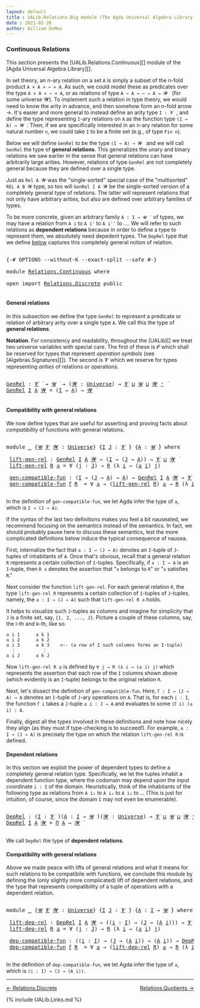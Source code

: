 ```yaml
---
layout: default
title : UALib.Relations.Big module (The Agda Universal Algebra Library)
date : 2021-02-28
author: William DeMeo
---
```


### <a id="big-relations">Continuous Relations</a>

This section presents the [UALib.Relations.Continuous][] module of the [Agda Universal Algebra Library][].

In set theory, an n-ary relation on a set `A` is simply a subset of the n-fold product `A × A × ⋯ × A`.  As such, we could model these as predicates over the type `A × A × ⋯ × A`, or as relations of type `A → A → ⋯ → A → 𝓦 ̇` (for some universe 𝓦).  To implement such a relation in type theory, we would need to know the arity in advance, and then somehow form an n-fold arrow →.  It's easier and more general to instead define an arity type `I : 𝓥 ̇`, and define the type representing `I`-ary relations on `A` as the function type `(I → A) → 𝓦 ̇`.  Then, if we are specifically interested in an n-ary relation for some natural number `n`, we could take `I` to be a finite set (e.g., of type `Fin n`).

Below we will define `GenRel` to be the type `(I → A) → 𝓦 ̇` and we will call `GenRel` the type of **general relations**.  This generalizes the unary and binary relations we saw earlier in the sense that general relations can have arbitrarily large arities. However, relations of type `GenRel` are not completely general because they are defined over a single type.

Just as `Rel A 𝓦` was the "single-sorted" special case of the "multisorted" `REL A B 𝓦` type, so too will `GenRel I A 𝓦` be the single-sorted version of a completely general type of relations. The latter will represent relations that not only have arbitrary arities, but also are defined over arbitrary families of types.

To be more concrete, given an arbitrary family `A : I → 𝓤 ̇ ` of types, we may have a relation from `A i` to `A i'` to `A i''` to ….  We will refer to such relations as **dependent relations** because in order to define a type to represent them, we absolutely need depedent types.  The `DepRel` type that we define [below](Relations.General.html#dependent-relations) captures this completely general notion of relation.

<pre class="Agda">

<a id="2126" class="Symbol">{-#</a> <a id="2130" class="Keyword">OPTIONS</a> <a id="2138" class="Pragma">--without-K</a> <a id="2150" class="Pragma">--exact-split</a> <a id="2164" class="Pragma">--safe</a> <a id="2171" class="Symbol">#-}</a>

<a id="2176" class="Keyword">module</a> <a id="2183" href="Relations.Continuous.html" class="Module">Relations.Continuous</a> <a id="2204" class="Keyword">where</a>

<a id="2211" class="Keyword">open</a> <a id="2216" class="Keyword">import</a> <a id="2223" href="Relations.Discrete.html" class="Module">Relations.Discrete</a> <a id="2242" class="Keyword">public</a>

</pre>

#### <a id="general-relations">General relations</a>

In this subsection we define the type `GenRel` to represent a predicate or relation of arbitrary arity over a single type `A`. We call this the type of **general relations**.

**Notation**. For consistency and readability, throughout the [UALib][] we treat two universe variables with special care.  The first of these is 𝓞 which shall be reserved for types that represent *operation symbols* (see [Algebras.Signatures][]). The second is 𝓥 which we reserve for types representing *arities* of relations or operations.

<pre class="Agda">

<a id="GenRel"></a><a id="2849" href="Relations.Continuous.html#2849" class="Function">GenRel</a> <a id="2856" class="Symbol">:</a> <a id="2858" href="Universes.html#262" class="Generalizable">𝓥</a> <a id="2860" href="Universes.html#403" class="Function Operator">̇</a> <a id="2862" class="Symbol">→</a> <a id="2864" href="Universes.html#260" class="Generalizable">𝓤</a> <a id="2866" href="Universes.html#403" class="Function Operator">̇</a> <a id="2868" class="Symbol">→</a> <a id="2870" class="Symbol">(</a><a id="2871" href="Relations.Continuous.html#2871" class="Bound">𝓦</a> <a id="2873" class="Symbol">:</a> <a id="2875" href="Agda.Primitive.html#423" class="Postulate">Universe</a><a id="2883" class="Symbol">)</a> <a id="2885" class="Symbol">→</a> <a id="2887" href="Universes.html#262" class="Generalizable">𝓥</a> <a id="2889" href="Agda.Primitive.html#636" class="Primitive Operator">⊔</a> <a id="2891" href="Universes.html#260" class="Generalizable">𝓤</a> <a id="2893" href="Agda.Primitive.html#636" class="Primitive Operator">⊔</a> <a id="2895" href="Relations.Continuous.html#2871" class="Bound">𝓦</a> <a id="2897" href="Agda.Primitive.html#606" class="Primitive Operator">⁺</a> <a id="2899" href="Universes.html#403" class="Function Operator">̇</a>
<a id="2901" href="Relations.Continuous.html#2849" class="Function">GenRel</a> <a id="2908" href="Relations.Continuous.html#2908" class="Bound">I</a> <a id="2910" href="Relations.Continuous.html#2910" class="Bound">A</a> <a id="2912" href="Relations.Continuous.html#2912" class="Bound">𝓦</a> <a id="2914" class="Symbol">=</a> <a id="2916" class="Symbol">(</a><a id="2917" href="Relations.Continuous.html#2908" class="Bound">I</a> <a id="2919" class="Symbol">→</a> <a id="2921" href="Relations.Continuous.html#2910" class="Bound">A</a><a id="2922" class="Symbol">)</a> <a id="2924" class="Symbol">→</a> <a id="2926" href="Relations.Continuous.html#2912" class="Bound">𝓦</a> <a id="2928" href="Universes.html#403" class="Function Operator">̇</a>

</pre>


#### <a id="compatibility-with-general-relations">Compatibility with general relations</a>

We now define types that are useful for asserting and proving facts about *compatibility* of functions with general relations.

<pre class="Agda">

<a id="3178" class="Keyword">module</a> <a id="3185" href="Relations.Continuous.html#3185" class="Module">_</a> <a id="3187" class="Symbol">{</a><a id="3188" href="Relations.Continuous.html#3188" class="Bound">𝓤</a> <a id="3190" href="Relations.Continuous.html#3190" class="Bound">𝓥</a> <a id="3192" href="Relations.Continuous.html#3192" class="Bound">𝓦</a> <a id="3194" class="Symbol">:</a> <a id="3196" href="Agda.Primitive.html#423" class="Postulate">Universe</a><a id="3204" class="Symbol">}</a> <a id="3206" class="Symbol">{</a><a id="3207" href="Relations.Continuous.html#3207" class="Bound">I</a> <a id="3209" href="Relations.Continuous.html#3209" class="Bound">J</a> <a id="3211" class="Symbol">:</a> <a id="3213" href="Relations.Continuous.html#3190" class="Bound">𝓥</a> <a id="3215" href="Universes.html#403" class="Function Operator">̇</a><a id="3216" class="Symbol">}</a> <a id="3218" class="Symbol">{</a><a id="3219" href="Relations.Continuous.html#3219" class="Bound">A</a> <a id="3221" class="Symbol">:</a> <a id="3223" href="Relations.Continuous.html#3188" class="Bound">𝓤</a> <a id="3225" href="Universes.html#403" class="Function Operator">̇</a><a id="3226" class="Symbol">}</a> <a id="3228" class="Keyword">where</a>

 <a id="3236" href="Relations.Continuous.html#3236" class="Function">lift-gen-rel</a> <a id="3249" class="Symbol">:</a> <a id="3251" href="Relations.Continuous.html#2849" class="Function">GenRel</a> <a id="3258" href="Relations.Continuous.html#3207" class="Bound">I</a> <a id="3260" href="Relations.Continuous.html#3219" class="Bound">A</a> <a id="3262" href="Relations.Continuous.html#3192" class="Bound">𝓦</a> <a id="3264" class="Symbol">→</a> <a id="3266" class="Symbol">(</a><a id="3267" href="Relations.Continuous.html#3207" class="Bound">I</a> <a id="3269" class="Symbol">→</a> <a id="3271" class="Symbol">(</a><a id="3272" href="Relations.Continuous.html#3209" class="Bound">J</a> <a id="3274" class="Symbol">→</a> <a id="3276" href="Relations.Continuous.html#3219" class="Bound">A</a><a id="3277" class="Symbol">))</a> <a id="3280" class="Symbol">→</a> <a id="3282" href="Relations.Continuous.html#3190" class="Bound">𝓥</a> <a id="3284" href="Agda.Primitive.html#636" class="Primitive Operator">⊔</a> <a id="3286" href="Relations.Continuous.html#3192" class="Bound">𝓦</a> <a id="3288" href="Universes.html#403" class="Function Operator">̇</a>
 <a id="3291" href="Relations.Continuous.html#3236" class="Function">lift-gen-rel</a> <a id="3304" href="Relations.Continuous.html#3304" class="Bound">R</a> <a id="3306" href="Relations.Continuous.html#3306" class="Bound">𝕒</a> <a id="3308" class="Symbol">=</a> <a id="3310" class="Symbol">∀</a> <a id="3312" class="Symbol">(</a><a id="3313" href="Relations.Continuous.html#3313" class="Bound">j</a> <a id="3315" class="Symbol">:</a> <a id="3317" href="Relations.Continuous.html#3209" class="Bound">J</a><a id="3318" class="Symbol">)</a> <a id="3320" class="Symbol">→</a> <a id="3322" href="Relations.Continuous.html#3304" class="Bound">R</a> <a id="3324" class="Symbol">(λ</a> <a id="3327" href="Relations.Continuous.html#3327" class="Bound">i</a> <a id="3329" class="Symbol">→</a> <a id="3331" class="Symbol">(</a><a id="3332" href="Relations.Continuous.html#3306" class="Bound">𝕒</a> <a id="3334" href="Relations.Continuous.html#3327" class="Bound">i</a><a id="3335" class="Symbol">)</a> <a id="3337" href="Relations.Continuous.html#3313" class="Bound">j</a><a id="3338" class="Symbol">)</a>

 <a id="3342" href="Relations.Continuous.html#3342" class="Function">gen-compatible-fun</a> <a id="3361" class="Symbol">:</a> <a id="3363" class="Symbol">(</a><a id="3364" href="Relations.Continuous.html#3207" class="Bound">I</a> <a id="3366" class="Symbol">→</a> <a id="3368" class="Symbol">(</a><a id="3369" href="Relations.Continuous.html#3209" class="Bound">J</a> <a id="3371" class="Symbol">→</a> <a id="3373" href="Relations.Continuous.html#3219" class="Bound">A</a><a id="3374" class="Symbol">)</a> <a id="3376" class="Symbol">→</a> <a id="3378" href="Relations.Continuous.html#3219" class="Bound">A</a><a id="3379" class="Symbol">)</a> <a id="3381" class="Symbol">→</a> <a id="3383" href="Relations.Continuous.html#2849" class="Function">GenRel</a> <a id="3390" href="Relations.Continuous.html#3207" class="Bound">I</a> <a id="3392" href="Relations.Continuous.html#3219" class="Bound">A</a> <a id="3394" href="Relations.Continuous.html#3192" class="Bound">𝓦</a> <a id="3396" class="Symbol">→</a> <a id="3398" href="Relations.Continuous.html#3190" class="Bound">𝓥</a> <a id="3400" href="Agda.Primitive.html#636" class="Primitive Operator">⊔</a> <a id="3402" href="Relations.Continuous.html#3188" class="Bound">𝓤</a> <a id="3404" href="Agda.Primitive.html#636" class="Primitive Operator">⊔</a> <a id="3406" href="Relations.Continuous.html#3192" class="Bound">𝓦</a> <a id="3408" href="Universes.html#403" class="Function Operator">̇</a>
 <a id="3411" href="Relations.Continuous.html#3342" class="Function">gen-compatible-fun</a> <a id="3430" href="Relations.Continuous.html#3430" class="Bound">𝕗</a> <a id="3432" href="Relations.Continuous.html#3432" class="Bound">R</a>  <a id="3435" class="Symbol">=</a> <a id="3437" class="Symbol">∀</a> <a id="3439" href="Relations.Continuous.html#3439" class="Bound">𝕒</a> <a id="3441" class="Symbol">→</a> <a id="3443" class="Symbol">(</a><a id="3444" href="Relations.Continuous.html#3236" class="Function">lift-gen-rel</a> <a id="3457" href="Relations.Continuous.html#3432" class="Bound">R</a><a id="3458" class="Symbol">)</a> <a id="3460" href="Relations.Continuous.html#3439" class="Bound">𝕒</a> <a id="3462" class="Symbol">→</a> <a id="3464" href="Relations.Continuous.html#3432" class="Bound">R</a> <a id="3466" class="Symbol">(λ</a> <a id="3469" href="Relations.Continuous.html#3469" class="Bound">i</a> <a id="3471" class="Symbol">→</a> <a id="3473" class="Symbol">(</a><a id="3474" href="Relations.Continuous.html#3430" class="Bound">𝕗</a> <a id="3476" href="Relations.Continuous.html#3469" class="Bound">i</a><a id="3477" class="Symbol">)</a> <a id="3479" class="Symbol">(</a><a id="3480" href="Relations.Continuous.html#3439" class="Bound">𝕒</a> <a id="3482" href="Relations.Continuous.html#3469" class="Bound">i</a><a id="3483" class="Symbol">))</a>

</pre>

In the definition of `gen-compatible-fun`, we let Agda infer the type of `𝕒`, which is `I → (J → A)`.

If the syntax of the last two definitions makes you feel a bit nauseated, we recommend focusing on the semantics instead of the semantics.  In fact, we should probably pause here to discuss these semantics, lest the more complicated definitions below induce the typical consequence of nausea.

First, internalize the fact that `𝕒 : I → (J → A)` denotes an `I`-tuple of `J`-tuples of inhabitants of `A`. Once that's obvious, recall that a general relation `R` represents a certain collection of `I`-tuples. Specifically, if `x : I → A` is an `I`-tuple, then `R x` denotes the assertion that "`x` belongs to `R`" or "`x` satisfies `R`."

Next consider the function `lift-gen-rel`.  For each general relation `R`, the type `lift-gen-rel R` represents a certain collection of `I`-tuples of `J`-tuples, namely, the `𝕒 : I → (J → A)` such that `lift-gen-rel R 𝕒` holds.

It helps to visualize such `J`-tuples as columns and imagine for simplicity that `J` is a finite set, say, `{1, 2, ..., J}`.  Picture a couple of these columns, say, the i-th and k-th, like so.

```
𝕒 i 1      𝕒 k 1
𝕒 i 2      𝕒 k 2
𝕒 i 3      𝕒 k 3    <-- (a row of I such columns forms an I-tuple)
  ⋮          ⋮
𝕒 i J      𝕒 k J
```

Now `lift-gen-rel R 𝕒` is defined by `∀ j → R (λ i → (𝕒 i) j)` which represents the assertion that each row of the `I` columns shown above (which evidently is an `I`-tuple) belongs to the original relation `R`.

Next, let's dissect the definition of `gen-compatible-fun`.  Here, `𝕗 : I → (J → A) → A` denotes an `I`-tuple of `J`-ary operations on `A`.  That is, for each `i : I`, the function `𝕗 i` takes a `J`-tuple `𝕒 i : J → A` and evaluates to some `(𝕗 i) (𝕒 i) : A`.

Finally, digest all the types involved in these definitions and note how nicely they align (as they must if type-checking is to succeed!).  For example, `𝕒 : I → (J → A)` is precisely the type on which the relation `lift-gen-rel R` is defined.


#### <a id="dependent-relations">Dependent relations</a>

In this section we exploit the power of dependent types to define a completely general relation type.  Specifically, we let the tuples inhabit a dependent function type, where the codomain may depend upon the input coordinate `i : I` of the domain. Heuristically, think of the inhabitants of the following type as relations from `A i₁` to `A i₂` to `A i₃` to …  (This is just for intuition, of course, since the domain `I` may not even be enumerable).

<pre class="Agda">

<a id="DepRel"></a><a id="6048" href="Relations.Continuous.html#6048" class="Function">DepRel</a> <a id="6055" class="Symbol">:</a> <a id="6057" class="Symbol">(</a><a id="6058" href="Relations.Continuous.html#6058" class="Bound">I</a> <a id="6060" class="Symbol">:</a> <a id="6062" href="Universes.html#262" class="Generalizable">𝓥</a> <a id="6064" href="Universes.html#403" class="Function Operator">̇</a><a id="6065" class="Symbol">)(</a><a id="6067" href="Relations.Continuous.html#6067" class="Bound">A</a> <a id="6069" class="Symbol">:</a> <a id="6071" href="Relations.Continuous.html#6058" class="Bound">I</a> <a id="6073" class="Symbol">→</a> <a id="6075" href="Universes.html#260" class="Generalizable">𝓤</a> <a id="6077" href="Universes.html#403" class="Function Operator">̇</a><a id="6078" class="Symbol">)(</a><a id="6080" href="Relations.Continuous.html#6080" class="Bound">𝓦</a> <a id="6082" class="Symbol">:</a> <a id="6084" href="Agda.Primitive.html#423" class="Postulate">Universe</a><a id="6092" class="Symbol">)</a> <a id="6094" class="Symbol">→</a> <a id="6096" href="Universes.html#262" class="Generalizable">𝓥</a> <a id="6098" href="Agda.Primitive.html#636" class="Primitive Operator">⊔</a> <a id="6100" href="Universes.html#260" class="Generalizable">𝓤</a> <a id="6102" href="Agda.Primitive.html#636" class="Primitive Operator">⊔</a> <a id="6104" href="Relations.Continuous.html#6080" class="Bound">𝓦</a> <a id="6106" href="Agda.Primitive.html#606" class="Primitive Operator">⁺</a> <a id="6108" href="Universes.html#403" class="Function Operator">̇</a>
<a id="6110" href="Relations.Continuous.html#6048" class="Function">DepRel</a> <a id="6117" href="Relations.Continuous.html#6117" class="Bound">I</a> <a id="6119" href="Relations.Continuous.html#6119" class="Bound">A</a> <a id="6121" href="Relations.Continuous.html#6121" class="Bound">𝓦</a> <a id="6123" class="Symbol">=</a> <a id="6125" href="MGS-MLTT.html#3562" class="Function">Π</a> <a id="6127" href="Relations.Continuous.html#6119" class="Bound">A</a> <a id="6129" class="Symbol">→</a> <a id="6131" href="Relations.Continuous.html#6121" class="Bound">𝓦</a> <a id="6133" href="Universes.html#403" class="Function Operator">̇</a>

</pre>

We call `DepRel` the type of **dependent relations**.

#### <a id="compatibility-with-general-relations">Compatibility with general relations</a>

Above we made peace with lifts of general relations and what it means for such relations to be compatibile with functions, we conclude this module by defining the (only slightly more complicated) lift of dependent relations, and the type that represents compatibility of a tuple of operations with a dependent relation.

<pre class="Agda">

<a id="6630" class="Keyword">module</a> <a id="6637" href="Relations.Continuous.html#6637" class="Module">_</a> <a id="6639" class="Symbol">{</a><a id="6640" href="Relations.Continuous.html#6640" class="Bound">𝓤</a> <a id="6642" href="Relations.Continuous.html#6642" class="Bound">𝓥</a> <a id="6644" href="Relations.Continuous.html#6644" class="Bound">𝓦</a> <a id="6646" class="Symbol">:</a> <a id="6648" href="Agda.Primitive.html#423" class="Postulate">Universe</a><a id="6656" class="Symbol">}</a> <a id="6658" class="Symbol">{</a><a id="6659" href="Relations.Continuous.html#6659" class="Bound">I</a> <a id="6661" href="Relations.Continuous.html#6661" class="Bound">J</a> <a id="6663" class="Symbol">:</a> <a id="6665" href="Relations.Continuous.html#6642" class="Bound">𝓥</a> <a id="6667" href="Universes.html#403" class="Function Operator">̇</a><a id="6668" class="Symbol">}</a> <a id="6670" class="Symbol">{</a><a id="6671" href="Relations.Continuous.html#6671" class="Bound">A</a> <a id="6673" class="Symbol">:</a> <a id="6675" href="Relations.Continuous.html#6659" class="Bound">I</a> <a id="6677" class="Symbol">→</a> <a id="6679" href="Relations.Continuous.html#6640" class="Bound">𝓤</a> <a id="6681" href="Universes.html#403" class="Function Operator">̇</a><a id="6682" class="Symbol">}</a> <a id="6684" class="Keyword">where</a>

 <a id="6692" href="Relations.Continuous.html#6692" class="Function">lift-dep-rel</a> <a id="6705" class="Symbol">:</a> <a id="6707" href="Relations.Continuous.html#6048" class="Function">DepRel</a> <a id="6714" href="Relations.Continuous.html#6659" class="Bound">I</a> <a id="6716" href="Relations.Continuous.html#6671" class="Bound">A</a> <a id="6718" href="Relations.Continuous.html#6644" class="Bound">𝓦</a> <a id="6720" class="Symbol">→</a> <a id="6722" class="Symbol">((</a><a id="6724" href="Relations.Continuous.html#6724" class="Bound">i</a> <a id="6726" class="Symbol">:</a> <a id="6728" href="Relations.Continuous.html#6659" class="Bound">I</a><a id="6729" class="Symbol">)</a> <a id="6731" class="Symbol">→</a> <a id="6733" class="Symbol">(</a><a id="6734" href="Relations.Continuous.html#6661" class="Bound">J</a> <a id="6736" class="Symbol">→</a> <a id="6738" class="Symbol">(</a><a id="6739" href="Relations.Continuous.html#6671" class="Bound">A</a> <a id="6741" href="Relations.Continuous.html#6724" class="Bound">i</a><a id="6742" class="Symbol">)))</a> <a id="6746" class="Symbol">→</a> <a id="6748" href="Relations.Continuous.html#6642" class="Bound">𝓥</a> <a id="6750" href="Agda.Primitive.html#636" class="Primitive Operator">⊔</a> <a id="6752" href="Relations.Continuous.html#6644" class="Bound">𝓦</a> <a id="6754" href="Universes.html#403" class="Function Operator">̇</a>
 <a id="6757" href="Relations.Continuous.html#6692" class="Function">lift-dep-rel</a> <a id="6770" href="Relations.Continuous.html#6770" class="Bound">R</a> <a id="6772" href="Relations.Continuous.html#6772" class="Bound">𝕒</a> <a id="6774" class="Symbol">=</a> <a id="6776" class="Symbol">∀</a> <a id="6778" class="Symbol">(</a><a id="6779" href="Relations.Continuous.html#6779" class="Bound">j</a> <a id="6781" class="Symbol">:</a> <a id="6783" href="Relations.Continuous.html#6661" class="Bound">J</a><a id="6784" class="Symbol">)</a> <a id="6786" class="Symbol">→</a> <a id="6788" href="Relations.Continuous.html#6770" class="Bound">R</a> <a id="6790" class="Symbol">(λ</a> <a id="6793" href="Relations.Continuous.html#6793" class="Bound">i</a> <a id="6795" class="Symbol">→</a> <a id="6797" class="Symbol">(</a><a id="6798" href="Relations.Continuous.html#6772" class="Bound">𝕒</a> <a id="6800" href="Relations.Continuous.html#6793" class="Bound">i</a><a id="6801" class="Symbol">)</a> <a id="6803" href="Relations.Continuous.html#6779" class="Bound">j</a><a id="6804" class="Symbol">)</a>

 <a id="6808" href="Relations.Continuous.html#6808" class="Function">dep-compatible-fun</a> <a id="6827" class="Symbol">:</a> <a id="6829" class="Symbol">((</a><a id="6831" href="Relations.Continuous.html#6831" class="Bound">i</a> <a id="6833" class="Symbol">:</a> <a id="6835" href="Relations.Continuous.html#6659" class="Bound">I</a><a id="6836" class="Symbol">)</a> <a id="6838" class="Symbol">→</a> <a id="6840" class="Symbol">(</a><a id="6841" href="Relations.Continuous.html#6661" class="Bound">J</a> <a id="6843" class="Symbol">→</a> <a id="6845" class="Symbol">(</a><a id="6846" href="Relations.Continuous.html#6671" class="Bound">A</a> <a id="6848" href="Relations.Continuous.html#6831" class="Bound">i</a><a id="6849" class="Symbol">))</a> <a id="6852" class="Symbol">→</a> <a id="6854" class="Symbol">(</a><a id="6855" href="Relations.Continuous.html#6671" class="Bound">A</a> <a id="6857" href="Relations.Continuous.html#6831" class="Bound">i</a><a id="6858" class="Symbol">))</a> <a id="6861" class="Symbol">→</a> <a id="6863" href="Relations.Continuous.html#6048" class="Function">DepRel</a> <a id="6870" href="Relations.Continuous.html#6659" class="Bound">I</a> <a id="6872" href="Relations.Continuous.html#6671" class="Bound">A</a> <a id="6874" href="Relations.Continuous.html#6644" class="Bound">𝓦</a> <a id="6876" class="Symbol">→</a> <a id="6878" href="Relations.Continuous.html#6642" class="Bound">𝓥</a> <a id="6880" href="Agda.Primitive.html#636" class="Primitive Operator">⊔</a> <a id="6882" href="Relations.Continuous.html#6640" class="Bound">𝓤</a> <a id="6884" href="Agda.Primitive.html#636" class="Primitive Operator">⊔</a> <a id="6886" href="Relations.Continuous.html#6644" class="Bound">𝓦</a> <a id="6888" href="Universes.html#403" class="Function Operator">̇</a>
 <a id="6891" href="Relations.Continuous.html#6808" class="Function">dep-compatible-fun</a> <a id="6910" href="Relations.Continuous.html#6910" class="Bound">𝕗</a> <a id="6912" href="Relations.Continuous.html#6912" class="Bound">R</a>  <a id="6915" class="Symbol">=</a> <a id="6917" class="Symbol">∀</a> <a id="6919" href="Relations.Continuous.html#6919" class="Bound">𝕒</a> <a id="6921" class="Symbol">→</a> <a id="6923" class="Symbol">(</a><a id="6924" href="Relations.Continuous.html#6692" class="Function">lift-dep-rel</a> <a id="6937" href="Relations.Continuous.html#6912" class="Bound">R</a><a id="6938" class="Symbol">)</a> <a id="6940" href="Relations.Continuous.html#6919" class="Bound">𝕒</a> <a id="6942" class="Symbol">→</a> <a id="6944" href="Relations.Continuous.html#6912" class="Bound">R</a> <a id="6946" class="Symbol">(λ</a> <a id="6949" href="Relations.Continuous.html#6949" class="Bound">i</a> <a id="6951" class="Symbol">→</a> <a id="6953" class="Symbol">(</a><a id="6954" href="Relations.Continuous.html#6910" class="Bound">𝕗</a> <a id="6956" href="Relations.Continuous.html#6949" class="Bound">i</a><a id="6957" class="Symbol">)(</a><a id="6959" href="Relations.Continuous.html#6919" class="Bound">𝕒</a> <a id="6961" href="Relations.Continuous.html#6949" class="Bound">i</a><a id="6962" class="Symbol">))</a>

</pre>

In the definition of `dep-compatible-fun`, we let Agda infer the type of `𝕒`, which is `(i : I) → (J → (A i))`.


--------------------------------------

[← Relations.Discrete](Relations.Discrete.html)
<span style="float:right;">[Relations.Quotients →](Relations.Quotients.html)</span>

{% include UALib.Links.md %}
